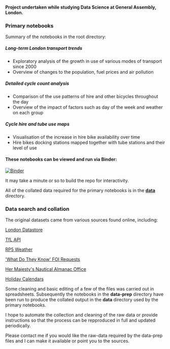 

#### Project undertaken while studying Data Science at General Assembly, London.

### Primary notebooks

Summary of the notebooks in the root directory:

##### Long-term London transport trends
- Exploratory analysis of the growth in use of various modes of transport since 2000
- Overview of changes to the population, fuel prices and air pollution

##### Detailed cycle count analysis
- Comparison of the use patterns of hire and other bicycles throughout the day
- Overview of the impact of factors such as day of the week and weather on each group

##### Cycle hire and tube use maps
- Visualisation of the increase in hire bike availability over time
- Hire bikes docking stations mapped together with tube stations and their level of use

#### These notebooks can be viewed and run via Binder:

[![Binder](https://mybinder.org/badge_logo.svg)](https://mybinder.org/v2/gh/intp8/bb/master)

It may take a minute or so to build the repo for interactivity.

All of the collated data required for the primary notebooks is in the **[data](/data)** directory. 

### Data search and collation

The original datasets came from various sources found online, including:

[London Datastore](https://data.london.gov.uk/)

[TfL API](https://api.tfl.gov.uk/)

[RP5 Weather](https://rp5.ru/)

['What Do They Know' FOI Requests](https://www.whatdotheyknow.com/)

[Her Majesty's Nautical Almanac Office](http://astro.ukho.gov.uk/)

[Holiday Calendars](https://www.feiertagskalender.ch/)

Some cleaning and basic editing of a few of the files was carried out in spreadsheets. Subsequently the notebooks in the **data-prep** directory have been run to produce the collated output in the **data** directory used by the primary notebooks. 

I hope to automate the collection and cleaning of the raw data or provide instructions so that the process can be repproduced in full and updated periodically. 

Please contact me if you would like the raw-data required by the data-prep files and I can make it available or point you to the sources.
